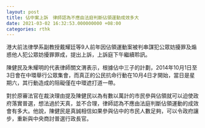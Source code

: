 ```yaml
---
layout: post
title: 佔中案上訴　律師認為不應由法庭判斷佔領運動成效多大
date: 2021-03-02 16:32:53.000000000 +08:00
categories: rthk
---
```


港大前法律學系副教授戴耀廷等9人前年因佔領運動案被判串謀犯公眾妨擾罪及煽惑他人犯公眾妨擾罪罪成，提出上訴，上訴庭下午繼續聆訊。

陳健民及朱耀明的代表律師關文渭表示，根據佔中三子的計劃，2014年10月1日至3日會在中環舉行公眾集會，而真正的公民抗命行動在10月4日才開始，當日是星期六，其行動造成的阻礙僅在中環遮打道一帶。

對於原審法官在裁決理由提及陳健民以為有數以萬計的市民參與佔領就可以迫使政府落實普選，想法過於天真，並不合理，律師認為不應由法庭判斷佔領運動的成效會有多大。他說，陳健民是真誠相信如果參與佔中的市民人數足夠，可以令政府讓步，重新與中央商討普選行政長官。
